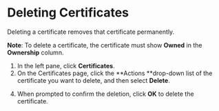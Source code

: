 <!--?xml version="1.0" encoding="utf-8"?-->

# Deleting Certificates

Deleting a certificate removes that certificate permanently.

**Note**: To delete a certificate, the certificate must show **Owned** in the **Ownership** column.

1. In the left pane, click **Certificates**.
2. On the Certificates page, click the **Actions **drop-down list of the certificate you want to delete, and then select **Delete**.

<!-- -->

4. When prompted to confirm the deletion, click **OK** to delete the certificate. 

<!-- -->

